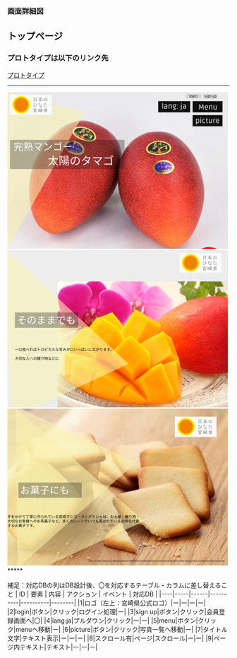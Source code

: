 ### 画面詳細図
## トップページ
### プロトタイプは以下のリンク先
[プロトタイプ](https://www.figma.com/file/wd9NGNHDEaF5VBdv1WRgZ6/%E3%82%AA%E3%83%AA%E3%82%B8%E3%83%8A%E3%83%ABEC%E3%82%B5%E3%82%A4%E3%83%88%E7%94%BB%E9%9D%A2%E3%83%87%E3%82%B6%E3%82%A4%E3%83%B3?node-id=1%3A2)
*****
<img src="../img/Desktop - 1.png" width="500">
<img src="../img/Desktop - 2.png" width="500">
<img src="../img/Desktop - 3.png" width="500">
*****

補足：対応DBの列はDB設計後、〇を対応するテーブル・カラムに差し替えること
| ID | 要素 | 内容 | アクション | イベント | 対応DB |
|----|-----|------|----------|----------|--------|
|1|ロゴ（左上：宮崎県公式ロゴ）|ー|ー|ー|ー|
|2|login|ボタン|クリック|ログイン処理|ー|
|3|sign up|ボタン|クリック|会員登録画面へ|〇|
|4|lang:ja|プルダウン|クリック|ー|ー|
|5|menu|ボタン|クリック|menuへ移動|ー|
|6|picture|ボタン|クリック|写真一覧へ移動|ー|
|7|タイトル文字|テキスト表示|ー|ー|ー|
|8|スクロール有|ページ|スクロール|ー|ー|
|9|ページ内テキスト|テキスト|ー|ー|ー|
